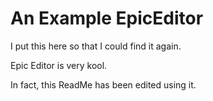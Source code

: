 An Example EpicEditor
=========

I put this here so that I could find it again.

Epic Editor is very kool.

In fact, this ReadMe has been edited using it.
